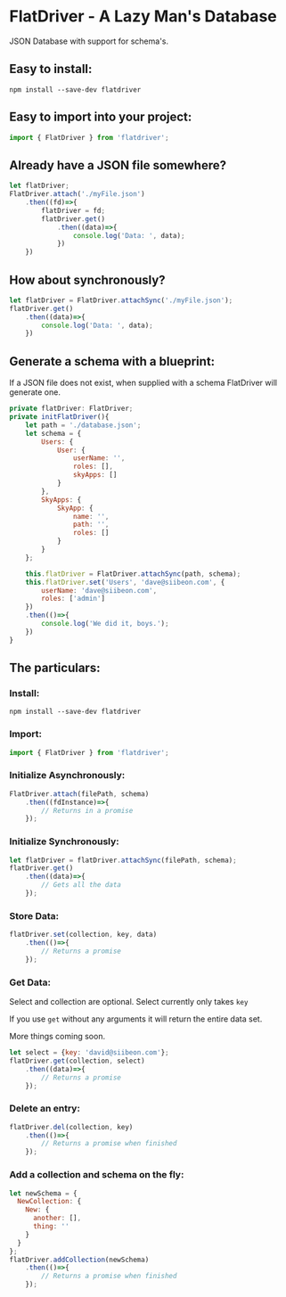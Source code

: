 # FlatDriver - A Lazy Man's Database
JSON Database with support for schema's.

## Easy to install:
```
npm install --save-dev flatdriver
```

## Easy to import into your project:
```javascript
import { FlatDriver } from 'flatdriver';
```

## Already have a JSON file somewhere?
```javascript
let flatDriver;
FlatDriver.attach('./myFile.json')
	.then((fd)=>{
		flatDriver = fd;
		flatDriver.get()
			.then((data)=>{
				console.log('Data: ', data);
			})
	})
```

## How about synchronously?
```javascript
let flatDriver = FlatDriver.attachSync('./myFile.json');
flatDriver.get()
	.then((data)=>{
		console.log('Data: ', data);
	})
```

## Generate a schema with a blueprint:
If a JSON file does not exist, when supplied with a schema FlatDriver will generate one.
```javascript
private flatDriver: FlatDriver;
private initFlatDriver(){
	let path = './database.json';
	let schema = {
    	Users: {
    		User: {
				userName: '',
    			roles: [],
    			skyApps: []
    		}
    	},
    	SkyApps: {
    		SkyApp: {
    			name: '',
    			path: '',
    			roles: []
    		}
    	}
    };

    this.flatDriver = FlatDriver.attachSync(path, schema);
    this.flatDriver.set('Users', 'dave@siibeon.com', {
    	userName: 'dave@siibeon.com',
    	roles: ['admin']
    })
    .then(()=>{
    	console.log('We did it, boys.');
    })
}
```

## The particulars:
### Install:
```
npm install --save-dev flatdriver
```

### Import:
``` javascript
import { FlatDriver } from 'flatdriver';
```

### Initialize Asynchronously:
```javascript
FlatDriver.attach(filePath, schema)
	.then((fdInstance)=>{
  		// Returns in a promise
	});
```

### Initialize Synchronously:
```javascript
let flatDriver = flatDriver.attachSync(filePath, schema);
flatDriver.get()
	.then((data)=>{
  		// Gets all the data
	});
```

### Store Data:
```javascript
flatDriver.set(collection, key, data)
	.then(()=>{
  		// Returns a promise
	});
```

### Get Data:
Select and collection are optional. 
Select currently only takes `key`

If you use `get` without any arguments it will return the entire data set.

More things coming soon.
```javascript
let select = {key: 'david@siibeon.com'};
flatDriver.get(collection, select)
	.then((data)=>{
  		// Returns a promise
	});
```

### Delete an entry:
```javascript
flatDriver.del(collection, key)
	.then(()=>{
  		// Returns a promise when finished
	});
```

### Add a collection and schema on the fly:
```javascript
let newSchema = {
  NewCollection: {
    New: {
      another: [],
      thing: ''
    }
  }
};
flatDriver.addCollection(newSchema)
	.then(()=>{
  		// Returns a promise when finished
	});
```

